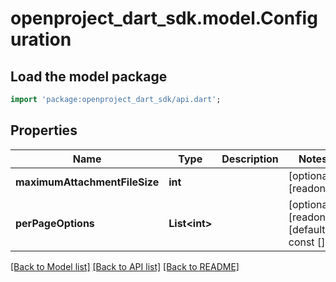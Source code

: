 # openproject_dart_sdk.model.Configuration

## Load the model package
```dart
import 'package:openproject_dart_sdk/api.dart';
```

## Properties
Name | Type | Description | Notes
------------ | ------------- | ------------- | -------------
**maximumAttachmentFileSize** | **int** |  | [optional] [readonly] 
**perPageOptions** | **List&lt;int&gt;** |  | [optional] [readonly] [default to const []]

[[Back to Model list]](../README.md#documentation-for-models) [[Back to API list]](../README.md#documentation-for-api-endpoints) [[Back to README]](../README.md)


